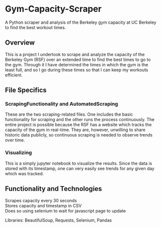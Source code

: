# Gym-Capacity-Scraper
A Python scraper and analysis of the Berkeley gym capacity at UC Berkeley to find the best workout times. 

## Overview
This is a project I undertook to scrape and analyze the capacity of the Berkeley Gym (RSF) over an extended time to find the best times to go to the gym. Through it I have determined the times in which the gym is the least full, and so I go during these times so that I can keep my workouts efficient. 

## File Specifics
### ScrapingFunctionality and AutomatedScraping
These are the two scraping-related files. One includes the basic functionality for scraping and the other runs the process continuously. The entire project is possible because the RSF has a website which tracks the capacity of the gym in real-time. They are, however, unwilling to share historic data publicly, so continuous scraping is needed to observe trends over time. 

### Visualizing
This is a simply jupyter notebook to visualize the results. Since the data is stored with its timestamp, one can very easily see trends for any given day which was tracked. 

## Functionality and Technologies
Scrapes capacity every 30 seconds  
Stores capacity and timestamp in CSV  
Does so using selenium to wait for javascript page to update  

Libraries: BeautifulSoup, Requests, Selenium, Pandas

